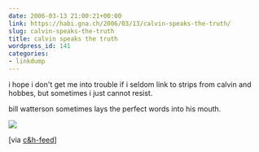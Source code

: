 ```yaml
---
date: 2006-03-13 21:00:21+00:00
link: https://habi.gna.ch/2006/03/13/calvin-speaks-the-truth/
slug: calvin-speaks-the-truth
title: calvin speaks the truth
wordpress_id: 141
categories:
- linkdump
---
```



i hope i don't get me into trouble if i seldom link to strips from calvin and hobbes, but sometimes i just cannot resist.
  
bill watterson sometimes lays the perfect words into his mouth.

![](https://assets.amuniversal.com/c3ff13c0deb901317193005056a9545d)

[via [c&h-feed](https://www.comicsrss.com/rss/calvinandhobbes.rss)]